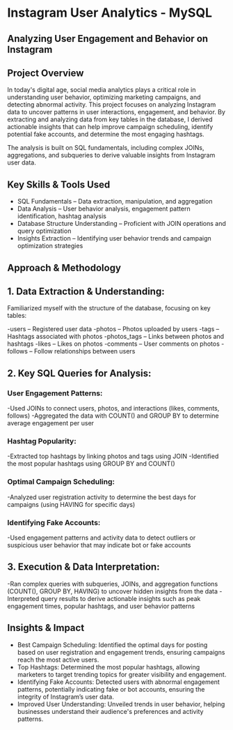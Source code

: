 # Instagram User Analytics - MySQL

## Analyzing User Engagement and Behavior on Instagram

## Project Overview

In today's digital age, social media analytics plays a critical role in understanding user behavior, optimizing marketing campaigns, and detecting abnormal activity. This project focuses on analyzing Instagram data to uncover patterns in user interactions, engagement, and behavior. By extracting and analyzing data from key tables in the database, I derived actionable insights that can help improve campaign scheduling, identify potential fake accounts, and determine the most engaging hashtags.

The analysis is built on SQL fundamentals, including complex JOINs, aggregations, and subqueries to derive valuable insights from Instagram user data.

## Key Skills & Tools Used

- SQL Fundamentals – Data extraction, manipulation, and aggregation
- Data Analysis – User behavior analysis, engagement pattern identification, hashtag analysis
- Database Structure Understanding – Proficient with JOIN operations and query optimization
- Insights Extraction – Identifying user behavior trends and campaign optimization strategies

## Approach & Methodology

  ## 1. Data Extraction & Understanding:
 
Familiarized myself with the structure of the database, focusing on key tables:

-users – Registered user data
-photos – Photos uploaded by users
-tags – Hashtags associated with photos
-photos_tags – Links between photos and hashtags
-likes – Likes on photos
-comments – User comments on photos
-follows – Follow relationships between users

## 2. Key SQL Queries for Analysis:

### User Engagement Patterns:

-Used JOINs to connect users, photos, and interactions (likes, comments, follows)
-Aggregated the data with COUNT() and GROUP BY to determine average engagement per user

### Hashtag Popularity:

-Extracted top hashtags by linking photos and tags using JOIN
-Identified the most popular hashtags using GROUP BY and COUNT()

### Optimal Campaign Scheduling:

-Analyzed user registration activity to determine the best days for campaigns (using HAVING for specific days)

### Identifying Fake Accounts:

-Used engagement patterns and activity data to detect outliers or suspicious user behavior that may indicate bot or fake accounts

## 3. Execution & Data Interpretation:

-Ran complex queries with subqueries, JOINs, and aggregation functions (COUNT(), GROUP BY, HAVING) to uncover hidden insights from the data
-Interpreted query results to derive actionable insights such as peak engagement times, popular hashtags, and user behavior patterns

## Insights & Impact

-  Best Campaign Scheduling: Identified the optimal days for posting based on user registration and engagement trends, ensuring campaigns reach the most active users.
-  Top Hashtags: Determined the most popular hashtags, allowing marketers to target trending topics for greater visibility and engagement.
-  Identifying Fake Accounts: Detected users with abnormal engagement patterns, potentially indicating fake or bot accounts, ensuring the integrity of Instagram’s user data.
-  Improved User Understanding: Unveiled trends in user behavior, helping businesses understand their audience's preferences and activity patterns.

